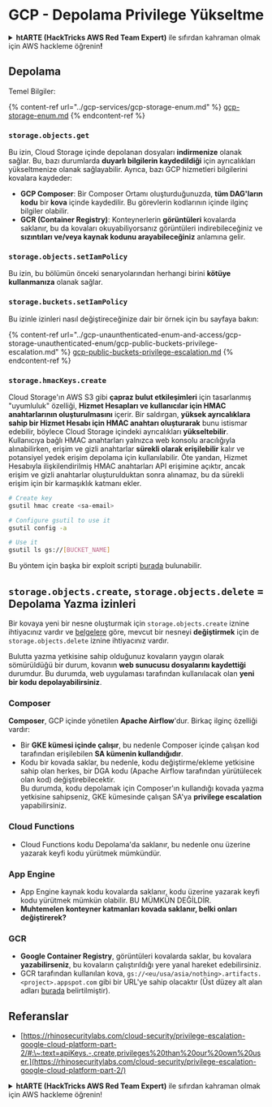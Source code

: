 # GCP - Depolama Privilege Yükseltme

<details>

<summary><strong>htARTE (HackTricks AWS Red Team Expert)</strong> ile sıfırdan kahraman olmak için AWS hackleme öğrenin<strong>!</strong></summary>

HackTricks'i desteklemenin diğer yolları:

* Şirketinizi HackTricks'te **reklamınızı görmek** veya **HackTricks'i PDF olarak indirmek** için [**ABONELİK PLANLARI**](https://github.com/sponsors/carlospolop)'na göz atın!
* [**Resmi PEASS & HackTricks ürünlerini**](https://peass.creator-spring.com) edinin
* Özel [**NFT'lerden**](https://opensea.io/collection/the-peass-family) oluşan koleksiyonumuz [**The PEASS Family**](https://opensea.io/collection/the-peass-family)'i keşfedin
* 💬 [**Discord grubuna**](https://discord.gg/hRep4RUj7f) veya [**telegram grubuna**](https://t.me/peass) **katılın** veya **Twitter** 🐦 [**@carlospolopm**](https://twitter.com/carlospolopm)'u **takip edin**.
* **Hacking hilelerinizi** [**HackTricks**](https://github.com/carlospolop/hacktricks) ve [**HackTricks Cloud**](https://github.com/carlospolop/hacktricks-cloud) github reposuna **PR göndererek paylaşın**.

</details>

## Depolama

Temel Bilgiler:

{% content-ref url="../gcp-services/gcp-storage-enum.md" %}
[gcp-storage-enum.md](../gcp-services/gcp-storage-enum.md)
{% endcontent-ref %}

### `storage.objects.get`

Bu izin, Cloud Storage içinde depolanan dosyaları **indirmenize** olanak sağlar. Bu, bazı durumlarda **duyarlı bilgilerin kaydedildiği** için ayrıcalıkları yükseltmenize olanak sağlayabilir. Ayrıca, bazı GCP hizmetleri bilgilerini kovalara kaydeder:

* **GCP Composer**: Bir Composer Ortamı oluşturduğunuzda, **tüm DAG'ların kodu** bir **kova** içinde kaydedilir. Bu görevlerin kodlarının içinde ilginç bilgiler olabilir.
* **GCR (Container Registry)**: Konteynerlerin **görüntüleri** kovalarda saklanır, bu da kovaları okuyabiliyorsanız görüntüleri indirebileceğiniz ve **sızıntıları ve/veya kaynak kodunu arayabileceğiniz** anlamına gelir.

### `storage.objects.setIamPolicy`

Bu izin, bu bölümün önceki senaryolarından herhangi birini **kötüye kullanmanıza** olanak sağlar.

### **`storage.buckets.setIamPolicy`**

Bu izinle izinleri nasıl değiştireceğinize dair bir örnek için bu sayfaya bakın:

{% content-ref url="../gcp-unaunthenticated-enum-and-access/gcp-storage-unauthenticated-enum/gcp-public-buckets-privilege-escalation.md" %}
[gcp-public-buckets-privilege-escalation.md](../gcp-unaunthenticated-enum-and-access/gcp-storage-unauthenticated-enum/gcp-public-buckets-privilege-escalation.md)
{% endcontent-ref %}

### `storage.hmacKeys.create`

Cloud Storage'ın AWS S3 gibi **çapraz bulut etkileşimleri** için tasarlanmış "uyumluluk" özelliği, **Hizmet Hesapları ve kullanıcılar için HMAC anahtarlarının oluşturulmasını** içerir. Bir saldırgan, **yüksek ayrıcalıklara sahip bir Hizmet Hesabı için HMAC anahtarı oluşturarak** bunu istismar edebilir, böylece Cloud Storage içindeki ayrıcalıkları **yükseltebilir**. Kullanıcıya bağlı HMAC anahtarları yalnızca web konsolu aracılığıyla alınabilirken, erişim ve gizli anahtarlar **sürekli olarak erişilebilir** kalır ve potansiyel yedek erişim depolama için kullanılabilir. Öte yandan, Hizmet Hesabıyla ilişkilendirilmiş HMAC anahtarları API erişimine açıktır, ancak erişim ve gizli anahtarlar oluşturulduktan sonra alınamaz, bu da sürekli erişim için bir karmaşıklık katmanı ekler.
```bash
# Create key
gsutil hmac create <sa-email>

# Configure gsutil to use it
gsutil config -a

# Use it
gsutil ls gs://[BUCKET_NAME]
```
Bu yöntem için başka bir exploit scripti [burada](https://github.com/RhinoSecurityLabs/GCP-IAM-Privilege-Escalation/blob/master/ExploitScripts/storage.hmacKeys.create.py) bulunabilir.

## `storage.objects.create`, `storage.objects.delete` = Depolama Yazma izinleri

Bir kovaya yeni bir nesne oluşturmak için `storage.objects.create` iznine ihtiyacınız vardır ve [belgelere](https://cloud.google.com/storage/docs/access-control/iam-permissions#object\_permissions) göre, mevcut bir nesneyi **değiştirmek** için de `storage.objects.delete` iznine ihtiyacınız vardır.

Bulutta yazma yetkisine sahip olduğunuz kovaların yaygın olarak sömürüldüğü bir durum, kovanın **web sunucusu dosyalarını kaydettiği** durumdur. Bu durumda, web uygulaması tarafından kullanılacak olan **yeni bir kodu depolayabilirsiniz**.

### Composer

**Composer**, GCP içinde yönetilen **Apache Airflow**'dur. Birkaç ilginç özelliği vardır:

* Bir **GKE kümesi içinde çalışır**, bu nedenle Composer içinde çalışan kod tarafından erişilebilen **SA kümenin kullandığıdır**.
* Kodu bir kovada saklar, bu nedenle, kodu değiştirme/ekleme yetkisine sahip olan herkes, bir DGA kodu (Apache Airflow tarafından yürütülecek olan kod) değiştirebilecektir.\
Bu durumda, kodu depolamak için Composer'ın kullandığı kovada yazma yetkisine sahipseniz, GKE kümesinde çalışan SA'ya **privilege escalation** yapabilirsiniz.

### Cloud Functions

* Cloud Functions kodu Depolama'da saklanır, bu nedenle onu üzerine yazarak keyfi kodu yürütmek mümkündür.

### App Engine

* App Engine kaynak kodu kovalarda saklanır, kodu üzerine yazarak keyfi kodu yürütmek mümkün olabilir. BU MÜMKÜN DEĞİLDİR.
* **Muhtemelen konteyner katmanları kovada saklanır, belki onları değiştirerek?**

### GCR

* **Google Container Registry**, görüntüleri kovalarda saklar, bu kovalara **yazabilirseniz**, bu kovaların çalıştırıldığı yere yanal hareket edebilirsiniz.
* GCR tarafından kullanılan kova, `gs://<eu/usa/asia/nothing>.artifacts.<project>.appspot.com` gibi bir URL'ye sahip olacaktır (Üst düzey alt alan adları [burada](https://cloud.google.com/container-registry/docs/pushing-and-pulling) belirtilmiştir).

## **Referanslar**

* [https://rhinosecuritylabs.com/cloud-security/privilege-escalation-google-cloud-platform-part-2/#:\~:text=apiKeys.-,create,privileges%20than%20our%20own%20user.](https://rhinosecuritylabs.com/cloud-security/privilege-escalation-google-cloud-platform-part-2/)

<details>

<summary><strong>htARTE (HackTricks AWS Red Team Expert)</strong> ile sıfırdan kahraman olmak için AWS hackleme öğrenin!</summary>

HackTricks'ı desteklemenin diğer yolları:

* Şirketinizi HackTricks'te **tanıtmak veya HackTricks'i PDF olarak indirmek** için [**ABONELİK PLANLARI**](https://github.com/sponsors/carlospolop)'na göz atın!
* [**Resmi PEASS & HackTricks ürünlerini**](https://peass.creator-spring.com) edinin
* Özel [**NFT'lerden**](https://opensea.io/collection/the-peass-family) oluşan koleksiyonumuz olan [**The PEASS Family**](https://opensea.io/collection/the-peass-family)'yi keşfedin
* 💬 [**Discord grubuna**](https://discord.gg/hRep4RUj7f) veya [**telegram grubuna**](https://t.me/peass) katılın veya **Twitter** 🐦 [**@carlospolopm**](https://twitter.com/carlospolopm)'u **takip edin**.
* **Hacking hilelerinizi HackTricks ve HackTricks Cloud github depolarına PR göndererek paylaşın.**

</details>
